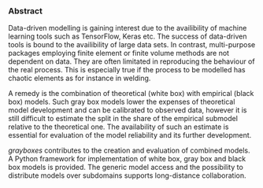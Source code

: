 ### Abstract

Data-driven modelling is gaining interest due to the availibility of machine learning tools such as TensorFlow, Keras etc. The success of data-driven tools is bound to the availibility of large data sets. In contrast, multi-purpose packages employing finite element or finite volume methods are not dependent on data. They are often limitated in reproducing the behaviour of the real process. This is especially true if the process to be modelled has chaotic elements as for instance in welding.

A remedy is the combination of theoretical (white box) with empirical (black box) models. Such gray box models lower the expenses of theoretical model development and can be calibrated to observed data, however it is still difficult to estimate the split in the share of the empirical submodel relative to the theoretical one. The availability of such an estimate is essential for evaluation of the model reliability and its further development.

_grayboxes_ contributes to the creation and evaluation of combined models. A Python framework for implementation of white box, gray box and black box models is provided. The generic model access and the possibility to distribute models over subdomains supports long-distance collaboration.

